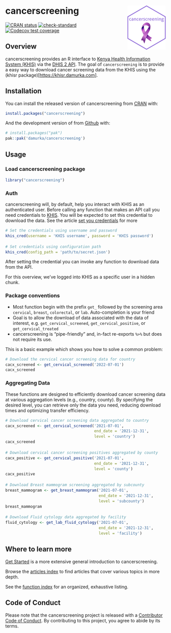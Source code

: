 
# cancerscreening <a href="https://cancerscreening.damurka.com"><img src="man/figures/logo.png" align="right" height="139" alt="cancerscreening website" /></a>

<!-- badges: start -->

[![CRAN
status](https://www.r-pkg.org/badges/version/cancerscreening)](https://CRAN.R-project.org/package=cancerscreening)
[![check-standard](https://github.com/damurka/cancerscreening/actions/workflows/R-CMD-check.yaml/badge.svg)](https://github.com/damurka/cancerscreening/actions/workflows/R-CMD-check.yaml)
[![Codecov test
coverage](https://codecov.io/gh/damurka/cancerscreening/branch/main/graph/badge.svg)](https://app.codecov.io/gh/damurka/cancerscreening?branch=main)
<!-- badges: end -->

## Overview

cancerscreening provides an R interface to [Kenya Health Information
System (KHIS)](https://hiskenya.org) via the [DHIS 2
API](https://docs.dhis2.org/en/develop/using-the-api/dhis-core-version-master/introduction.html).
The goal of `cancerscreening` is to provide a easy way to download
cancer screening data from the KHIS using the (khisr
package)\[<https://khisr.damurka.com>\].

## Installation

You can install the released version of cancerscreening from
[CRAN](https://cran.r-project.org/) with:

``` r
install.packages("cancerscreening")
```

And the development version of from [Github](https://github.com) with:

``` r
# install.packages("pak")
pak::pak('damurka/cancerscreening')
```

## Usage

### Load cancerscreening package

``` r
library("cancerscreening")
```

### Auth

cancerscreening will, by default, help you interact with KHIS as an
authenticated user. Before calling any function that makes an API call
you need credentials to [KHIS](https://hiskenya.org). You will be
expected to set this credential to download the data. See the article
[set you
credentials](https://cancerscreening.damurka.com/articles/set-your-credentials.html)
for more

``` r
# Set the credentials using username and password
khis_cred(username = 'KHIS username', password = 'KHIS password')

# Set credentials using configuration path
khis_cred(config_path = 'path/to/secret.json')
```

After setting the credential you can invoke any function to download
data from the API.

For this overview, we’ve logged into KHIS as a specific user in a hidden
chunk.

### Package conventions

- Most function begin with the prefix `get_` followed by the screening
  area `cervical`, `breast`, `colorectal`, or `lab`. Auto-completion is
  your friend
- Goal is to allow the download of data associated with the data of
  interest, e.g. `get_cervical_screened`, `get_cervical_positive`, or
  `get_cervical_treated`
- cancerscreening is “pipe-friendly” and, in-fact re-exports `%>%` but
  does not require its use.

This is a basic example which shows you how to solve a common problem:

``` r
# Download the cervical cancer screening data for country
cacx_screened <- get_cervical_screened('2022-07-01')
cacx_screened
```

### Aggregating Data

These functions are designed to efficiently download cancer screening
data at various aggregation levels (e.g., country, county). By
specifying the desired level, you can retrieve only the data you need,
reducing download times and optimizing transfer efficiency.

``` r
# Download cervical cancer screening data aggregated to country
cacx_screened <- get_cervical_screened('2021-07-01',
                                       end_date = '2021-12-31',
                                       level = 'country')
cacx_screened

# Download cervical cancer screening positives aggregated by county
cacx_positive <- get_cervical_positive('2021-07-01',
                                       end_date = '2021-12-31',
                                       level = 'county')
cacx_positive

# Download Breast mammogram screening aggregated by subcounty
breast_mammogram <- get_breast_mammogram('2021-07-01', 
                                         end_date = '2021-12-31',
                                         level = 'subcounty')
breast_mammogram

# Download Fluid cytology data aggregated by facility
fluid_cytology <- get_lab_fluid_cytology('2021-07-01', 
                                         end_date = '2021-12-31',
                                         level = 'facility')
```

## Where to learn more

[Get
Started](https://cancerscreening.damurka.com/articles/cancerscreening.html)
is a more extensive general introduction to cancerscreening.

Browse the [articles
index](https://cancerscreening.damurka.com/articles/index.html) to find
articles that cover various topics in more depth.

See the [function
index](https://cancerscreening.damurka.com/reference/index.html) for an
organized, exhaustive listing.

## Code of Conduct

Please note that the cancerscreening project is released with a
[Contributor Code of
Conduct](https://cancerscreening.damurka.com/CODE_OF_CONDUCT.html). By
contributing to this project, you agree to abide by its terms.
